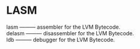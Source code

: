 # LASM
lasm ——— assembler for the LVM Bytecode.\
delasm ——— disassembler for the LVM Bytecode.\
ldb ——— debugger for the LVM Bytecode.
